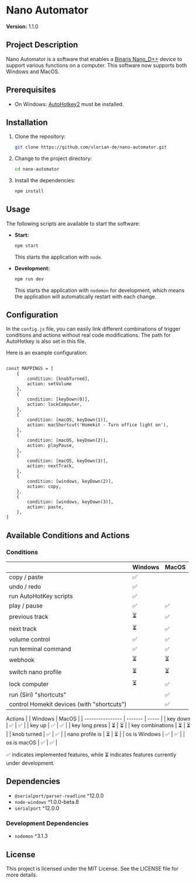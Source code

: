 # Nano Automator

**Version:** 1.1.0

## Project Description

Nano Automator is a software that enables a [Binaris Nano_D++](https://store.binaris.io/products/nano_d-sensory-hid) device to support various functions on a computer. This software now supports both Windows and MacOS.

## Prerequisites

- On Windows: [AutoHotkey2](https://www.autohotkey.com/v2/) must be installed.

## Installation

1. Clone the repository:
    ```sh
    git clone https://github.com/vlorian-de/nano-automator.git
    ```

2. Change to the project directory:
    ```sh
    cd nano-automator
    ```

3. Install the dependencies:
    ```sh
    npm install
    ```

## Usage

The following scripts are available to start the software:

- **Start:** 
    ```sh
    npm start
    ```
    This starts the application with `node`.

- **Development:**
    ```sh
    npm run dev
    ```
    This starts the application with `nodemon` for development, which means the application will automatically restart with each change.

## Configuration

In the `config.js` file, you can easily link different combinations of trigger conditions and actions without real code modifications. The path for AutoHotkey is also set in this file.

Here is an example configuration:

```javascriptconst AUTOHOTKEY_PATH = '"C:\\Program Files\\AutoHotkey\\UX\\AutoHotkeyUX.exe"';

const MAPPINGS = [
    {
        condition: [knobTurned],
        action: setVolume
    },
    {
        condition: [keyDown(0)],
        action: lockComputer,
    },
    {
        condition: [macOS, keyDown(1)],
        action: macShortcut('Homekit - Turn office light on'),
    },
    {
        condition: [macOS, keyDown(2)],
        action: playPause,
    },
    {
        condition: [macOS, keyDown(3)],
        action: nextTrack,
    },
    {
        condition: [windows, keyDown(2)],
        action: copy,
    },
    {
        condition: [windows, keyDown(3)],
        action: paste,
    },
]
````

## Available Conditions and Actions
### Conditions
|                                            | Windows | MacOS |
| ------------------------------------------ | ------- | ----- |
| copy / paste                               | ✅       |       |
| undo / redo                                | ✅       | <br>  |
| run AutoHotKey scripts                     | ✅       |       |
| play / pause                               | ✅       | ✅<br> |
| previous track                             | ⏳<br>   | ✅<br> |
| next track                                 | ⏳<br>   | ✅<br> |
| volume control                             | ✅<br>   | ✅<br> |
| run terminal command                       | ✅<br>   | ✅<br> |
| webhook                                    | ⏳       | ⏳     |
| switch nano profile                        | ⏳       | ⏳     |
| lock computer                              | ⏳       | ✅     |
| run (Siri) "shortcuts"                     |         | ✅<br> |
| control Homekit devices (with "shortcuts") |         | ✅     |

Actions
|                  | Windows | MacOS |
| ---------------- | ------- | ----- |
| key down         | ✅       | ✅     |
| key up           | ✅       | ✅     |
| key long press   | ⏳       | ⏳     |
| key combinations | ⏳       | ⏳     |
| knob turned      | ✅       | ✅     |
| nano profile is  | ⏳       | ⏳     |
| os is Windows    | ✅       | ✅     |
| os is macOS      | ✅       | ✅     |

✅ indicates implemented features, while ⏳ indicates features currently under development.

## Dependencies

- `@serialport/parser-readline` ^12.0.0
- `node-windows` ^1.0.0-beta.8
- `serialport` ^12.0.0

### Development Dependencies

- `nodemon` ^3.1.3

## License

This project is licensed under the MIT License. See the LICENSE file for more details.
